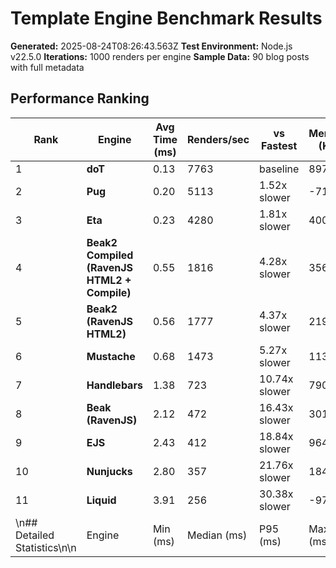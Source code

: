 # Template Engine Benchmark Results

**Generated:** 2025-08-24T08:26:43.563Z
**Test Environment:** Node.js v22.5.0
**Iterations:** 1000 renders per engine
**Sample Data:** 90 blog posts with full metadata

## Performance Ranking

| Rank | Engine | Avg Time (ms) | Renders/sec | vs Fastest | Memory (KB) |
|------|--------|---------------|-------------|------------|-------------|
| 1 | **doT** | 0.13 | 7763 | baseline | 897 |
| 2 | **Pug** | 0.20 | 5113 | 1.52x slower | -7117 |
| 3 | **Eta** | 0.23 | 4280 | 1.81x slower | 4009 |
| 4 | **Beak2 Compiled (RavenJS HTML2 + Compile)** | 0.55 | 1816 | 4.28x slower | 35643 |
| 5 | **Beak2 (RavenJS HTML2)** | 0.56 | 1777 | 4.37x slower | 21901 |
| 6 | **Mustache** | 0.68 | 1473 | 5.27x slower | 1130 |
| 7 | **Handlebars** | 1.38 | 723 | 10.74x slower | 790 |
| 8 | **Beak (RavenJS)** | 2.12 | 472 | 16.43x slower | 301 |
| 9 | **EJS** | 2.43 | 412 | 18.84x slower | 9648 |
| 10 | **Nunjucks** | 2.80 | 357 | 21.76x slower | 1844 |
| 11 | **Liquid** | 3.91 | 256 | 30.38x slower | -9757 |
\n## Detailed Statistics\n\n| Engine | Min (ms) | Median (ms) | P95 (ms) | Max (ms) | Total (ms) |\n|--------|----------|-------------|----------|----------|------------|\n| **doT** | 0.12 | 0.12 | 0.14 | 0.75 | 129 |\n| **Pug** | 0.18 | 0.18 | 0.24 | 0.94 | 196 |\n| **Eta** | 0.20 | 0.22 | 0.30 | 0.90 | 234 |\n| **Beak2 Compiled (RavenJS HTML2 + Compile)** | 0.47 | 0.51 | 0.71 | 1.60 | 551 |\n| **Beak2 (RavenJS HTML2)** | 0.48 | 0.52 | 0.91 | 1.86 | 563 |\n| **Mustache** | 0.59 | 0.64 | 1.03 | 1.87 | 679 |\n| **Handlebars** | 1.22 | 1.30 | 1.88 | 4.00 | 1384 |\n| **Beak (RavenJS)** | 1.86 | 2.01 | 2.71 | 4.55 | 2117 |\n| **EJS** | 2.27 | 2.37 | 2.76 | 3.91 | 2427 |\n| **Nunjucks** | 2.42 | 2.75 | 3.43 | 5.67 | 2804 |\n| **Liquid** | 3.36 | 3.84 | 4.50 | 5.74 | 3913 |\n\n## Analysis\n\n### 🏆 Performance Leaders\n\n1. **doT** - Fastest overall with 0.13ms average render time\n2. **Pug** - Close second at 0.20ms (1.52x slower)\n3. **Eta** - Third place at 0.23ms\n\n### 📈 Performance Spread\n\nThe fastest engine (doT) is **30.4x faster** than the slowest (Liquid).\nMedian performance difference: 5.3x slower than fastest.\n\n### 💾 Memory Efficiency\n\n**Most memory efficient:** Liquid (-9757 KB)\n**Highest memory usage:** Beak2 Compiled (RavenJS HTML2 + Compile) (35643 KB)\n\n## Test Environment\n\n- **Node.js Version:** v22.5.0\n- **Platform:** darwin arm64\n- **Template Complexity:** Blog listing with 90 posts\n- **Data Variety:** Mixed content lengths, multiple authors, categories, tags\n- **Caching:** Disabled for all engines to ensure fair comparison\n- **Warmup:** 10 iterations before measurement\n- **Measurement:** 1000 timed iterations per engine\n\n---\n\n*Benchmark generated with the RavenJS renderer-benchmark package*\n
